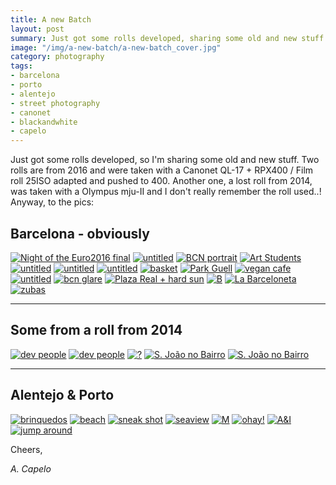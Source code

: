 ```yaml
---
title: A new Batch
layout: post
summary: Just got some rolls developed, sharing some old and new stuff
image: "/img/a-new-batch/a-new-batch_cover.jpg"
category: photography
tags:
- barcelona
- porto
- alentejo
- street photography
- canonet
- blackandwhite
- capelo
---
```


Just got some rolls developed, so I'm sharing some old and new stuff. Two rolls are from 2016 and were taken with a Canonet QL-17 + RPX400 / Film roll 25ISO adapted and pushed to 400.
Another one, a lost roll from 2014, was taken with a Olympus mju-II and I don't really remember the roll used..! Anyway, to the pics:

## Barcelona - obviously
<a href="https://www.flickr.com/photos/acapelo/30439573656/in/photostream" target="_blank" title="Night of the Euro2016 final"><img src="https://farm6.staticflickr.com/5549/30439573656_42c68a7561_b.jpg" alt="Night of the Euro2016 final"></a>
<a href="https://www.flickr.com/photos/acapelo/30177652840/in/photostream" target="_blank" title="untitled"><img src="https://farm6.staticflickr.com/5485/30177652840_c8cae28a34_b.jpg" alt="untitled"></a>
<a href="https://www.flickr.com/photos/acapelo/30389522641/in/photostream" target="_blank" title="BCN portrait"><img src="https://farm6.staticflickr.com/5654/30389522641_62629f3687_b.jpg" alt="BCN portrait"></a>
<a href="https://www.flickr.com/photos/acapelo/30359120692/in/photostream" target="_blank" title="Art Students"><img src="https://farm6.staticflickr.com/5670/30359120692_eeefb5abf2_b.jpg" alt="Art Students"></a>
<a href="https://www.flickr.com/photos/acapelo/29843577513/in/photostream" target="_blank" title="untitled"><img src="https://farm9.staticflickr.com/8562/29843577513_74a1f0ef55_b.jpg" alt="untitled"></a>
<a href="https://www.flickr.com/photos/acapelo/30476119615/in/photostream" target="_blank" title="untitled"><img src="https://farm6.staticflickr.com/5538/30476119615_00192fc534_b.jpg" alt="untitled"></a>
<a href="https://www.flickr.com/photos/acapelo/30177853270/in/photostream" target="_blank" title="untitled"><img src="https://farm6.staticflickr.com/5486/30177853270_6309557b6f_b.jpg" alt="untitled"></a>
<a href="https://www.flickr.com/photos/acapelo/30177770990/in/photostream" target="_blank" title="basket"><img src="https://farm9.staticflickr.com/8661/30177770990_1fb0be96a9_b.jpg" alt="basket"></a>
<a href="https://www.flickr.com/photos/acapelo/30389635891/in/photostream" target="_blank" title="Park Guell"><img src="https://farm6.staticflickr.com/5535/30389635891_f819885f5b_b.jpg" alt="Park Guell"></a>
<a href="https://www.flickr.com/photos/acapelo/29843871523/in/photostream" target="_blank" title="vegan cafe"><img src="https://farm6.staticflickr.com/5812/29843871523_c658d4f7bb_b.jpg" alt="vegan cafe"></a>
<a href="https://www.flickr.com/photos/acapelo/29845554694/in/photostream" target="_blank" title="untitled"><img src="https://farm9.staticflickr.com/8410/29845554694_680d1eb179_b.jpg" alt="untitled"></a>
<a href="https://www.flickr.com/photos/acapelo/29843811573/in/photostream" target="_blank" title="bcn glare"><img src="https://farm6.staticflickr.com/5547/29843811573_5ca0961624_b.jpg" alt="bcn glare"></a>
<a href="https://www.flickr.com/photos/acapelo/30177744480/in/photostream" target="_blank" title="Plaza Real + hard sun"><img src="https://farm6.staticflickr.com/5503/30177744480_5bca93a980_b.jpg" alt="Plaza Real + hard sun"></a>
<a href="https://www.flickr.com/photos/acapelo/29845539474/in/photostream" target="_blank" title="B"><img src="https://farm6.staticflickr.com/5447/29845539474_c386a70486_b.jpg" alt="B"></a>
<a href="https://www.flickr.com/photos/acapelo/29843820763/in/photostream" target="_blank" title="La Barceloneta"><img src="https://farm9.staticflickr.com/8678/29843820763_e13962f781_b.jpg" alt="La Barceloneta"></a>
<a href="https://www.flickr.com/photos/acapelo/29843901203/in/photostream" target="_blank" title="zubas"><img src="https://farm6.staticflickr.com/5531/29843901203_fc7932647c_b.jpg" alt="zubas"></a>

<hr>

## Some from a roll from 2014
<a href="https://www.flickr.com/photos/acapelo/30177709800/in/photostream" target="_blank" title="dev people"><img src="https://farm6.staticflickr.com/5551/30177709800_8f5a18fa3e_b.jpg" alt="dev people"></a>
<a href="https://www.flickr.com/photos/acapelo/30389614941/in/photostream" target="_blank" title="dev people"><img src="https://farm9.staticflickr.com/8592/30389614941_4111ed1b27_b.jpg" alt="dev people"></a>
<a href="https://www.flickr.com/photos/acapelo/29843724753/in/photostream" target="_blank" title="?"><img src="https://farm6.staticflickr.com/5348/29843724753_8568d85b82_b.jpg" alt="?"></a>
<a href="https://www.flickr.com/photos/acapelo/30439642776/in/photostream" target="_blank" title="S. João no Bairro"><img src="https://farm6.staticflickr.com/5770/30439642776_af8e81232a_b.jpg" alt="S. João no Bairro"></a>
<a href="https://www.flickr.com/photos/acapelo/29845485524/in/photostream" target="_blank" title="S. João no Bairro"><img src="https://farm6.staticflickr.com/5488/29845485524_4029e71ee4_b.jpg" alt="S. João no Bairro"></a>

<hr>

## Alentejo & Porto
<a href="https://www.flickr.com/photos/acapelo/30476114955/in/photostream" target="_blank" title="brinquedos"><img src="https://farm6.staticflickr.com/5452/30476114955_bd2e380db1_b.jpg" alt="brinquedos"></a>
<a href="https://www.flickr.com/photos/acapelo/30177794870/in/photostream" target="_blank" title="beach"><img src="https://farm6.staticflickr.com/5543/30177794870_c8f9c10b2b_b.jpg" alt="beach"></a>
<a href="https://www.flickr.com/photos/acapelo/30359281632/in/photostream" target="_blank" title="sneak shot"><img src="https://farm6.staticflickr.com/5543/30359281632_619dd7cb8c_b.jpg" alt="sneak shot"></a>
<a href="https://www.flickr.com/photos/acapelo/30439729846/in/photostream" target="_blank" title="seaview"><img src="https://farm9.staticflickr.com/8592/30439729846_9a2511266b_b.jpg" alt="seaview"></a>
<a href="https://www.flickr.com/photos/acapelo/30359060302/in/photostream" target="_blank" title="M"><img src="https://farm6.staticflickr.com/5732/30359060302_086daceaaa_b.jpg" alt="M"></a>
<a href="https://www.flickr.com/photos/acapelo/29843861113/in/photostream" target="_blank" title="ohay!"><img src="https://farm6.staticflickr.com/5734/29843861113_d524117d76_b.jpg" alt="ohay!"></a>
<a href="https://www.flickr.com/photos/acapelo/29843854433/in/photostream" target="_blank" title="A&I"><img src="https://farm6.staticflickr.com/5691/29843854433_31ab8ae06a_b.jpg" alt="A&I"></a>
<a href="https://www.flickr.com/photos/acapelo/30476184575/in/photostream" target="_blank" title="jump around"><img src="https://farm6.staticflickr.com/5600/30476184575_d0d8aee2d5_b.jpg" alt="jump around"></a>

Cheers,

*A. Capelo*
